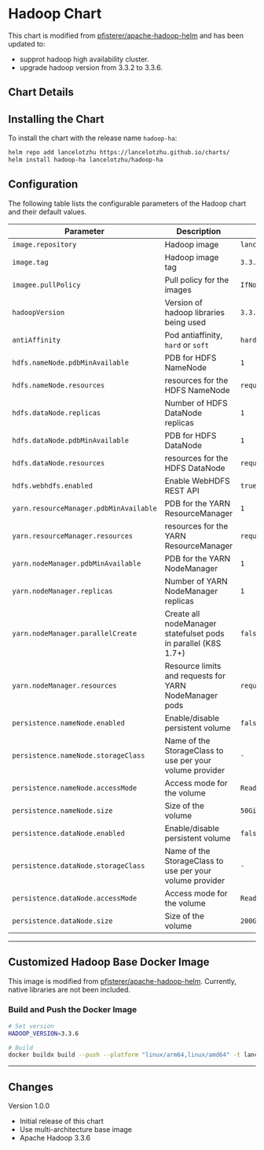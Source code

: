 # Hadoop Chart

This chart is modified from [pfisterer/apache-hadoop-helm](https://github.com/pfisterer/apache-hadoop-helm) and has been updated to:

- supprot hadoop high availability cluster.
- upgrade hadoop version from 3.3.2 to 3.3.6.

## Chart Details

## Installing the Chart

To install the chart with the release name `hadoop-ha`:

```bash
helm repo add lancelotzhu https://lancelotzhu.github.io/charts/
helm install hadoop-ha lancelotzhu/hadoop-ha
```

## Configuration

The following table lists the configurable parameters of the Hadoop chart and their default values.

| Parameter                              | Description                                                    | Default                                                           |
| -------------------------------------- | -------------------------------------------------------------- | ----------------------------------------------------------------- |
| `image.repository`                     | Hadoop image                                                   | `lancelotzhu/hadoop`                                           |
| `image.tag`                            | Hadoop image tag                                               | `3.3.6`                                                           |
| `imagee.pullPolicy`                    | Pull policy for the images                                     | `IfNotPresent`                                                    |
| `hadoopVersion`                        | Version of hadoop libraries being used                         | `3.3.6`                                                           |
| `antiAffinity`                         | Pod antiaffinity, `hard` or `soft`                             | `hard`                                                            |
| `hdfs.nameNode.pdbMinAvailable`        | PDB for HDFS NameNode                                          | `1`                                                               |
| `hdfs.nameNode.resources`              | resources for the HDFS NameNode                                | `requests:memory=256Mi,cpu=10m,limits:memory=2048Mi,cpu=1000m`    |
| `hdfs.dataNode.replicas`               | Number of HDFS DataNode replicas                               | `1`                                                               |
| `hdfs.dataNode.pdbMinAvailable`        | PDB for HDFS DataNode                                          | `1`                                                               |
| `hdfs.dataNode.resources`              | resources for the HDFS DataNode                                | `requests:memory=256Mi,cpu=10m,limits:memory=2048Mi,cpu=1000m`    |
| `hdfs.webhdfs.enabled`                 | Enable WebHDFS REST API                                        | `true`                                                            |
| `yarn.resourceManager.pdbMinAvailable` | PDB for the YARN ResourceManager                               | `1`                                                               |
| `yarn.resourceManager.resources`       | resources for the YARN ResourceManager                         | `requests:memory=256Mi,cpu=10m,limits:memory=2048Mi,cpu=1000m`    |
| `yarn.nodeManager.pdbMinAvailable`     | PDB for the YARN NodeManager                                   | `1`                                                               |
| `yarn.nodeManager.replicas`            | Number of YARN NodeManager replicas                            | `1`                                                               |
| `yarn.nodeManager.parallelCreate`      | Create all nodeManager statefulset pods in parallel (K8S 1.7+) | `false`                                                           |
| `yarn.nodeManager.resources`           | Resource limits and requests for YARN NodeManager pods         | `requests:memory=2048Mi,cpu=1000m,limits:memory=2048Mi,cpu=1000m` |
| `persistence.nameNode.enabled`         | Enable/disable persistent volume                               | `false`                                                           |
| `persistence.nameNode.storageClass`    | Name of the StorageClass to use per your volume provider       | `-`                                                               |
| `persistence.nameNode.accessMode`      | Access mode for the volume                                     | `ReadWriteOnce`                                                   |
| `persistence.nameNode.size`            | Size of the volume                                             | `50Gi`                                                            |
| `persistence.dataNode.enabled`         | Enable/disable persistent volume                               | `false`                                                           |
| `persistence.dataNode.storageClass`    | Name of the StorageClass to use per your volume provider       | `-`                                                               |
| `persistence.dataNode.accessMode`      | Access mode for the volume                                     | `ReadWriteOnce`                                                   |
| `persistence.dataNode.size`            | Size of the volume                                             | `200Gi`                                                           |


---

## Customized Hadoop Base Docker Image

This image is modified from [pfisterer/apache-hadoop-helm](https://github.com/pfisterer/apache-hadoop-helm). Currently, native libraries are not been included.

### Build and Push the Docker Image

```bash
# Set version
HADOOP_VERSION=3.3.6

# Build
docker buildx build --push --platform "linux/arm64,linux/amd64" -t lancelotzhu/hadoop:latest -t lancelotzhu/hadoop:$HADOOP_VERSION .
```

---

## Changes

Version 1.0.0

- Initial release of this chart
- Use multi-architecture base image
- Apache Hadoop 3.3.6
